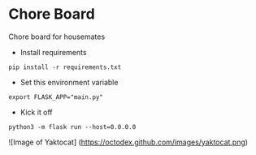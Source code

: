# Chore Board
Chore board for housemates

* Install requirements
```
pip install -r requirements.txt
```

* Set this environment variable
```
export FLASK_APP="main.py"
```

* Kick it off
```
python3 -m flask run --host=0.0.0.0
```

![Image of Yaktocat]
(https://octodex.github.com/images/yaktocat.png) 
